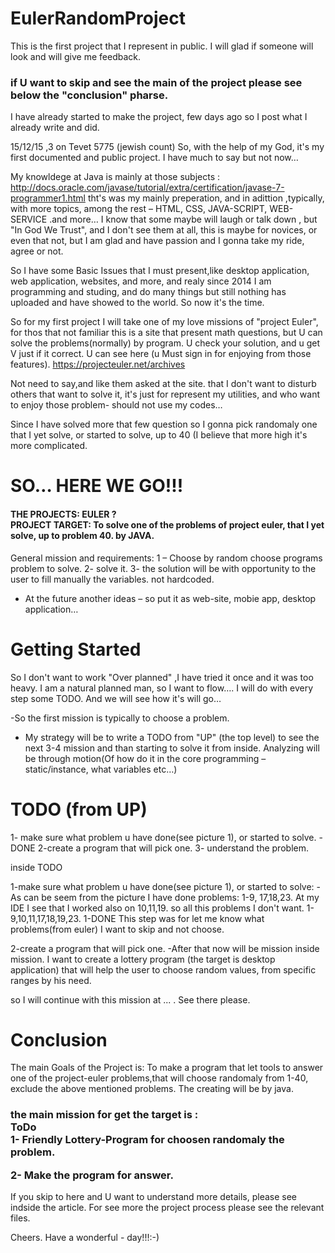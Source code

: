 # EulerRandomProject
This is the first project that I represent in public. I will glad if someone will look and will give me feedback.

<h3>if U want to skip and see the main of the project please see below the "conclusion" pharse.</h3>


I have already started to make the project, few days ago so I post what I already write and did. 


15/12/15 ,3 on Tevet 5775 (jewish count)
So, with the help of my God, it's my first documented and public project. I have much to say but not now…


My knowldege at Java is mainly at those subjects : http://docs.oracle.com/javase/tutorial/extra/certification/javase-7-programmer1.html
tht's was my mainly preperation, and in adittion ,typically, with more topics, among the rest – HTML, CSS, JAVA-SCRIPT, WEB-SERVICE .and more…
I know that some maybe will laugh or talk down , but "In God We Trust", and I don't see them at all, this is maybe for novices, or even that not, but I am glad and have passion and I gonna take my ride, agree or not. 

So I have some Basic Issues that I must present,like desktop application, web application, websites, and more, and realy since 2014 I am programming and studing,  and do many things but still nothing has uploaded and have showed to the world. So now it's the time.


So for my first project I will take one of my love missions of "project Euler", for thos that not familiar this is a site that present math questions, but U can solve the problems(normally) by program. U check your solution, and u get V just if it correct. U can see here (u Must sign in for enjoying from those features).  https://projecteuler.net/archives


Not need to say,and like them asked at the site. that I don't want to disturb others that want to solve it, it's just for represent my utilities, and who want to enjoy those problem- should not use my codes…

Since I have solved more that few question so I gonna pick randomaly one that I yet solve, or started to solve, up to 40 (I believe that more high it's more complicated. 


<h1>SO… HERE WE GO!!!</h1>

<h4>THE PROJECTS: EULER ?<br>
PROJECT TARGET: To solve one of the problems of project euler, that I yet solve, up to problem 40. by JAVA.</h4>

General mission and requirements:
1 – Choose by random choose programs problem to solve.
2- solve it.
3- the solution will be with opportunity to the user to fill manually the variables. not hardcoded. 
* At the future another ideas – so put it as web-site, mobie app, desktop application…

<h1>Getting  Started</h1>

So I don't want to work "Over planned" ,I have tried it once and it was too heavy. I am a natural planned man, so I want to flow…. I will do with every step some TODO. And we will see how it's will go…


-So the first mission is typically to choose a problem. 
- My strategy will be to write a TODO from "UP" (the top level) to see the next 3-4 mission and than starting to solve it from inside. Analyzing will be through motion(Of how do it in the core programming – static/instance, what variables etc…)


<h1>TODO (from UP)</h1>

1- make sure what problem u have done(see picture 1), or started to solve. -DONE
2-create a program that will pick one. 
3- understand the problem. 

inside TODO

1-make sure what problem u have done(see picture 1), or started to solve:
-As can be seem from the picture I have done problems: 1-9, 17,18,23. At my IDE I see that I worked also on 10,11,19. so all this problems I don't want. 
1-9,10,11,17,18,19,23. 
1-DONE
This step was for let me know what problems(from euler) I want to skip and not choose. 

2-create a program that will pick one. 
-After that now will be mission inside mission. I want to create a lottery program (the target is desktop application) that 
will help the user to choose random values, from specific ranges by his need. 

so I will continue with this mission at ... . See there please.

<h1>Conclusion</h1>
The main Goals of the Project is:
To make a program that let tools to answer one of the project-euler problems,that will choose randomaly 
from 1-40, exclude the above mentioned problems. 
The creating will be by java.


<h3>the main mission for get the target is :<br>
ToDo<br>
1- Friendly Lottery-Program for choosen randomaly the problem.<br>

2- Make the program for answer. <br>
</h3>
If you skip to here and U want to understand more details, please see indside the article. 
For see more the project process please see the relevant files.

Cheers. Have a wonderful - day!!!:-)







